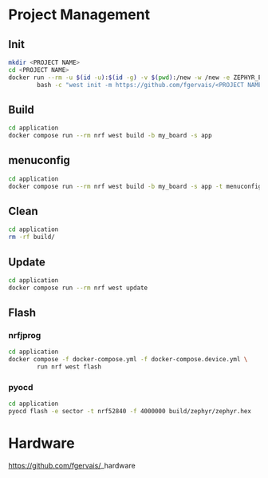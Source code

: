 # Project Management

## Init

```bash
mkdir <PROJECT NAME>
cd <PROJECT NAME>
docker run --rm -u $(id -u):$(id -g) -v $(pwd):/new -w /new -e ZEPHYR_BASE="" nordicplayground/nrfconnect-sdk:v2.4-branch \
        bash -c "west init -m https://github.com/fgervais/<PROJECT NAME>.git . && west update"
```

## Build

```bash
cd application
docker compose run --rm nrf west build -b my_board -s app
```

## menuconfig

```bash
cd application
docker compose run --rm nrf west build -b my_board -s app -t menuconfig
```

## Clean

```bash
cd application
rm -rf build/
```

## Update

```bash
cd application
docker compose run --rm nrf west update
```

## Flash

### nrfjprog
```bash
cd application
docker compose -f docker-compose.yml -f docker-compose.device.yml \
        run nrf west flash
```

### pyocd
```bash
cd application
pyocd flash -e sector -t nrf52840 -f 4000000 build/zephyr/zephyr.hex
```

# Hardware

https://github.com/fgervais/<PROJECT NAME>_hardware
